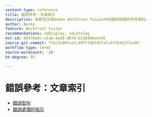 ```yaml
---
content-type: reference
title: 錯誤參考：文章索引
description: 本節包含與Adobe Workfront Fusion中的錯誤相關的參考資料。
author: Becky
feature: Workfront Fusion
recommendations: noDisplay, noCatalog
exl-id: 80976ddc-a1a8-4a20-807d-b118486eee5b
source-git-commit: 77ec3c007ce7c49ff760145fafcd7f62b273a18f
workflow-type: tm+mt
source-wordcount: '26'
ht-degree: 0%

---
```


# 錯誤參考：文章索引

* [錯誤型別](/help/workfront-fusion/references/errors/error-processing.md)
* [錯誤處理的指示](/help/workfront-fusion/references/errors/directives-for-error-handling.md)
